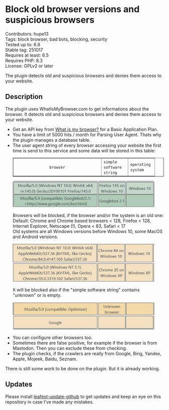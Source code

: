 # Block old browser versions and suspicious browsers

Contributors: hupe13   
Tags: block browser, bad bots, blocking, security   
Tested up to: 6.8   
Stable tag: 251017   
Requires at least: 6.5   
Requires PHP: 8.3   
License: GPLv2 or later   

The plugin detects old and suspicious browsers and denies them access to your website.

## Description

<p>The plugin uses WhatIsMyBrowser.com to get informations about the browser. It detects old and suspicious browsers and denies them access to your website.</p>
<ul>
<li>Get an API key from <a href="https://developers.whatismybrowser.com/api/">What is my browser?</a> for a Basic Application Plan.</li>
<li>You have a limit of 5000 hits / month for Parsing User Agent. Thats why the plugin manages a database table.</li>
<li>The user agent string of every browser accessing your website the first time is send to this service and some data will be stored in this table:
<p><table border="1">
 	 <tr><td width="265px" align ="center"><code>browser</code></td>
	 <td width="70px"><code>simple software string</code></td>
	 <td width="70px"><code>operating system</code></td></tr></table></p><p><img src=".wordpress-org/good.jpg" alt="example entries" width="450"></p>
Browsers will be blocked, if the browser and/or the system is an old one:<br>Default: Chrome and Chrome based browsers &lt; 128, Firefox &lt; 128, Internet Explorer, Netscape (!), Opera &lt; 83, Safari &lt; 17<br>
Old systems are all Windows versions before Windows 10, some MacOS and Android versions.<br>
<p><img src=".wordpress-org/old.jpg" alt="example entries" width="450"></p>It will be blocked also if the "simple software string" contains "unknown" or is empty.
<p><img src=".wordpress-org/suspect.jpg" alt="example entries" width="450"></p></li><li>You can configure other browsers too.</li>
<li>Sometimes there are false positive, for example if the browser is from Mastodon. Then you can exclude these from checking.</li>
<li>The plugin checks, if the crawlers are really from Google, Bing, Yandex, Apple, Mojeek, Baidu, Seznam.</li>
</ul>

There is still some work to be done on the plugin. But it is already working.

## Updates

Please install [leafext-update-github](https://github.com/hupe13/leafext-update-github) to get updates and keep an eye on this repository in case I've made any mistakes.
